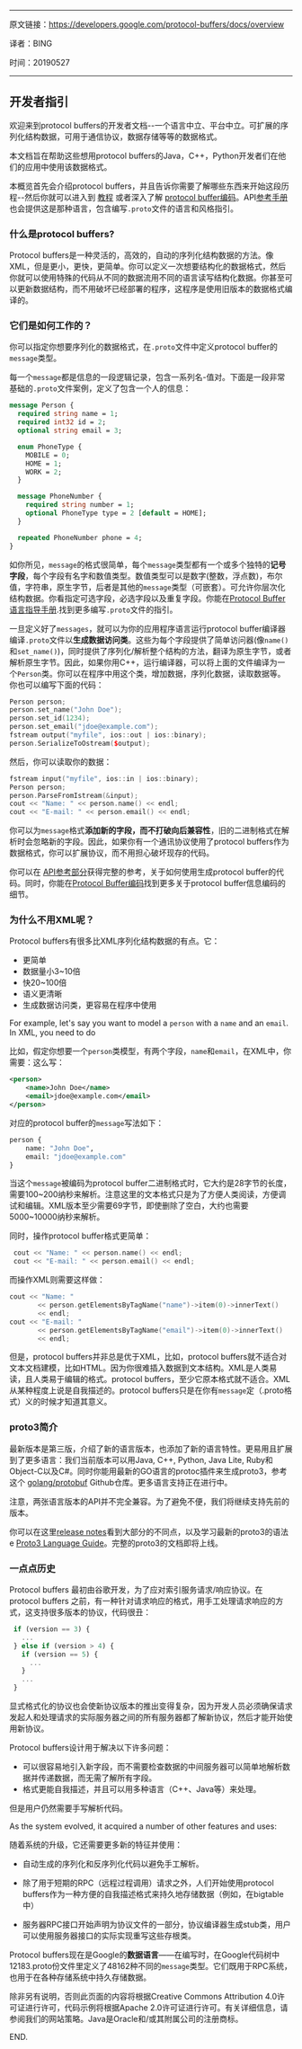 -----

原文链接：https://developers.google.com/protocol-buffers/docs/overview

译者：BING

时间：20190527

----

## 开发者指引

欢迎来到protocol buffers的开发者文档--一个语言中立、平台中立。可扩展的序列化结构数据，可用于通信协议，数据存储等等的数据格式。

本文档旨在帮助这些想用protocol buffers的Java，C++，Python开发者们在他们的应用中使用该数据格式。

本概览首先会介绍protocol buffers，并且告诉你需要了解哪些东西来开始这段历程--然后你就可以进入到 [教程](https://developers.google.com/protocol-buffers/docs/tutorials) 或者深入了解 [protocol buffer编码](https://developers.google.com/protocol-buffers/docs/encoding)。API[参考手册](https://developers.google.com/protocol-buffers/docs/reference/overview)也会提供这是那种语言，包含编写`.proto`文件的语言和风格指引。

### 什么是protocol buffers?

Protocol buffers是一种灵活的，高效的，自动的序列化结构数据的方法。像XML，但是更小，更快，更简单。你可以定义一次想要结构化的数据格式，然后你就可以使用特殊的代码从不同的数据流用不同的语言读写结构化数据。你甚至可以更新数据结构，而不用破坏已经部署的程序，这程序是使用旧版本的数据格式编译的。

### 它们是如何工作的？

你可以指定你想要序列化的数据格式，在`.proto`文件中定义protocol buffer的`message`类型。

每一个`message`都是信息的一段逻辑记录，包含一系列名-值对。下面是一段非常基础的`.proto`文件案例，定义了包含一个人的信息：

```protobuf
message Person {
  required string name = 1;
  required int32 id = 2;
  optional string email = 3;

  enum PhoneType {
    MOBILE = 0;
    HOME = 1;
    WORK = 2;
  }

  message PhoneNumber {
    required string number = 1;
    optional PhoneType type = 2 [default = HOME];
  }

  repeated PhoneNumber phone = 4;
}
```

如你所见，`message`的格式很简单，每个`message`类型都有一个或多个独特的**记号字段**，每个字段有名字和数值类型。数值类型可以是数字(整数，浮点数)，布尔值，字符串，原生字节，后者是其他的`message`类型（可嵌套）。可允许你层次化结构数据。你看指定可选字段，必选字段以及重复字段。你能在[Protocol Buffer语言指导手册](https://developers.google.com/protocol-buffers/docs/proto).找到更多编写`.proto`文件的指引。

一旦定义好了`messages`，就可以为你的应用程序语言运行protocol buffer编译器编译`.proto`文件以**生成数据访问类**。这些为每个字段提供了简单访问器(像`name()`和`set_name()`)，同时提供了序列化/解析整个结构的方法，翻译为原生字节，或者解析原生字节。因此，如果你用C++，运行编译器，可以将上面的文件编译为一个`Person`类。你可以在程序中用这个类，增加数据，序列化数据，读取数据等。你也可以编写下面的代码：

```c++
Person person;
person.set_name("John Doe");
person.set_id(1234);
person.set_email("jdoe@example.com");
fstream output("myfile", ios::out | ios::binary);
person.SerializeToOstream($output);
```

然后，你可以读取你的数据：

```c++
fstream input("myfile", ios::in | ios::binary);
Person person;
person.ParseFromIstream(&input);
cout << "Name: " << person.name() << endl;
cout << "E-mail: " << person.email() << endl;
```

你可以为`message`格式**添加新的字段，而不打破向后兼容性**，旧的二进制格式在解析时会忽略新的字段。因此，如果你有一个通讯协议使用了protocol buffers作为数据格式，你可以扩展协议，而不用担心破坏现存的代码。

你可以在 [API参考部分](https://developers.google.com/protocol-buffers/docs/reference/overview)获得完整的参考，关于如何使用生成protocol buffer的代码。同时，你能在[Protocol Buffer编码](https://developers.google.com/protocol-buffers/docs/encoding)找到更多关于protocol buffer信息编码的细节。

### 为什么不用XML呢？

Protocol buffers有很多比XML序列化结构数据的有点。它：

- 更简单
- 数据量小3~10倍
- 快20~100倍
- 语义更清晰
- 生成数据访问类，更容易在程序中使用

For example, let's say you want to model a `person` with a `name` and an `email`. In XML, you need to do

比如，假定你想要一个`person`类模型，有两个字段，`name`和`email`，在XML中，你需要：这么写：

```xml
<person>
  	<name>John Doe</name>
  	<email>jdoe@example.com</email>
</person>
```

对应的protocol buffer的`message`写法如下：

```protobuf
person {
	name: "John Doe",
	email: "jdoe@example.com"
}
```

当这个`message`被编码为protocol buffer二进制格式时，它大约是28字节的长度，需要100~200纳秒来解析。注意这里的文本格式只是为了方便人类阅读，方便调试和编辑。XML版本至少需要69字节，即使删除了空白，大约也需要5000~10000纳秒来解析。

同时，操作protocol buffer格式更简单：

```c++
 cout << "Name: " << person.name() << endl;
 cout << "E-mail: " << person.email() << endl;
```

而操作XML则需要这样做：

```c++
cout << "Name: "
       << person.getElementsByTagName("name")->item(0)->innerText()
       << endl;
cout << "E-mail: "
       << person.getElementsByTagName("email")->item(0)->innerText()
       << endl;
```

但是，protocol buffers并非总是优于XML，比如，protocol buffers就不适合对文本文档建模，比如HTML。因为你很难插入数据到文本结构。XML是人类易读，且人类易于编辑的格式。protocol buffers，至少它原本格式就不适合。XML从某种程度上说是自我描述的。protocol buffers只是在你有`message`定（.proto格式）义的时候才知道其意义。

### proto3简介

最新版本是第三版，介绍了新的语言版本，也添加了新的语言特性。更易用且扩展到了更多语言：我们当前版本可以用Java, C++, Python, Java Lite, Ruby和Object-C以及C#。同时你能用最新的GO语言的protoc插件来生成proto3，参考这个 [golang/protobuf](https://github.com/golang/protobuf) Github仓库。更多语言支持正在进行中。

注意，两张语言版本的API并不完全兼容。为了避免不便，我们将继续支持先前的版本。

你可以在这里[release notes](https://github.com/protocolbuffers/protobuf/releases)看到大部分的不同点，以及学习最新的proto3的语法e [Proto3 Language Guide](https://developers.google.com/protocol-buffers/docs/proto3)。完整的proto3的文档即将上线。

### 一点点历史

Protocol buffers 最初由谷歌开发，为了应对索引服务请求/响应协议。在protocol buffers 之前，有一种针对请求响应的格式，用手工处理请求响应的方式，这支持很多版本的协议，代码很丑：

```js
 if (version == 3) {
   ...
 } else if (version > 4) {
   if (version == 5) {
     ...
   }
   ...
 }
```

显式格式化的协议也会使新协议版本的推出变得复杂，因为开发人员必须确保请求发起人和处理请求的实际服务器之间的所有服务器都了解新协议，然后才能开始使用新协议。

Protocol buffers设计用于解决以下许多问题：

- 可以很容易地引入新字段，而不需要检查数据的中间服务器可以简单地解析数据并传递数据，而无需了解所有字段。
- 格式更能自我描述，并且可以用多种语言（C++、Java等）来处理。

但是用户仍然需要手写解析代码。

As the system evolved, it acquired a number of other features and uses:

随着系统的升级，它还需要更多新的特征并使用：

- 自动生成的序列化和反序列化代码以避免手工解析。
- 除了用于短期的RPC（远程过程调用）请求之外，人们开始使用protocol buffers作为一种方便的自我描述格式来持久地存储数据（例如，在bigtable中）

- 服务器RPC接口开始声明为协议文件的一部分，协议编译器生成stub类，用户可以使用服务器接口的实际实现重写这些存根类。

Protocol buffers现在是Google的**数据语言**——在编写时，在Google代码树中12183.proto份文件里定义了48162种不同的`message`类型。它们既用于RPC系统，也用于在各种存储系统中持久存储数据。

除非另有说明，否则此页面的内容将根据Creative Commons Attribution 4.0许可证进行许可，代码示例将根据Apache 2.0许可证进行许可。有关详细信息，请参阅我们的网站策略。Java是Oracle和/或其附属公司的注册商标。

END.

